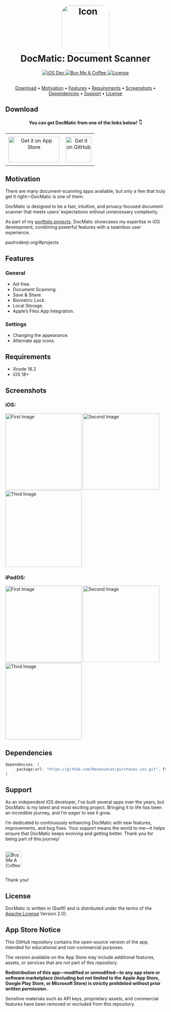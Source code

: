 <h1 align="center">
    <img src="Images/github1024.png" alt="Icon" width="150" style="border-radius: 25px"/>
    <br />
    <b>DocMatic: Document Scanner</b>
</h1>

<div align="center">
    <a href="https://developer.apple.com">
        <img src="Images/Badges/IOS.svg" alt="iOS Dev" />
    </a>
    <a href="https://buymeacoffee.com/paulrodenjr">
        <img src="Images/Badges/BMC.svg" alt="Buy Me A Coffee" />
    </a>
    <a href="https://github.com/RodenPaul86/DocMatic/blob/main/LICENSE">
        <img src="Images/Badges/Apache.svg" alt="License" />
    </a>
</div>

<br />

<p align="center">
    <a href="#download">Download</a>
    •
    <a href="#features">Motivation</a>
    •    
    <a href="#features">Features</a>
    •    
    <a href="#requirements">Requirements</a>
    •    
    <a href="#screenshots">Screenshots</a>
    •
    <a href="#support">Dependencies</a>
    •
    <a href="#support">Support</a>
    •    
    <a href="#license">License</a>
</p>

## Download

<div align="center">
  <h4><b>You can get DocMatic from one of the links below! 👇</b></h4>

  <table border="0" cellspacing="0" cellpadding="0" style="border: none;">
    <tr>
      <td align="center" style="padding: 10px; border: none;">
        <a href="https://apps.apple.com/us/app/docmatic-document-scanner/id6740615012">
          <img src="Images/Badges/download-appstore/black_appstore_badge.svg"
               alt="Get it on App Store"
               width="160" height="80"
               style="border: none;" />
        </a>
      </td>
      <td align="center" style="padding: 10px; border: none;">
        <a href="https://github.com/RodenPaul86/DocMatic/releases/tag/v1.1.2">
          <img src="Images/Badges/github-badge.png"
               alt="Get it on GitHub"
               height="80"
               style="border: none;" />
        </a>
      </td>
    </tr>
  </table>
</div>

## Motivation

<p>
There are many document-scanning apps available, but only a few that truly get it right—DocMatic is one of them.

DocMatic is designed to be a fast, intuitive, and privacy-focused document scanner that meets users’ expectations without unnecessary complexity.

As part of my [portfolio projects](https://paulrodenjr.org/#projects). DocMatic showcases my expertise in iOS development, combining powerful features with a seamless user experience.
</p>

paulrodenjr.org/#projects


## Features

### General

* Ad-free.
* Document Scanning.
* Save & Share.
* Biometric Lock.
* Local Storage.
* Apple’s Files App Integration.

### Settings

* Changing the appearance.
* Alternate app icons.
  
## Requirements

- Xcode 16.2
- iOS 18+

## Screenshots

<div align="left">
    <h3><b>iOS:</b></h3>
    <div align="left">
    <img src="Images/Screenshots/IMG_iphone16_01.png" alt="First Image" width="240" />
    </a>
    <img src="Images/Screenshots/IMG_iphone16_02.png" alt="Second Image" width="240" />
    </a>
    <img src="Images/Screenshots/IMG_iphone16_03.png" alt="Third Image" width="240" />
    </a>
    <br/>

<div align="left">
    <h3><b>iPadOS:</b></h3>
    <div align="left">
    <img src="Images/Screenshots/IMG_ipadAir_01.png" alt="First Image" width="240" />
    </a>
    <img src="Images/Screenshots/IMG_ipadAir_02.png" alt="Second Image" width="240" />
    </a>
    <img src="Images/Screenshots/IMG_ipadAir_03.png" alt="Third Image" width="240" />
    </a>
    <br/>    
        
## Dependencies

```swift
dependencies: [
    .package(url: "https://github.com/RevenueCat/purchases-ios.git", from: "5.21.1")
]
```

## Support

As an independent iOS developer, I’ve built several apps over the years, but DocMatic is my latest and most exciting project. Bringing it to life has been an incredible journey, and I’m eager to see it grow.

I’m dedicated to continuously enhancing DocMatic with new features, improvements, and bug fixes. Your support means the world to me—it helps ensure that DocMatic keeps evolving and getting better. Thank you for being part of this journey!

<br />

<div align="left">
    <a href="https://buymeacoffee.com/paulrodenjr">
        <img src="Images/Badges/bmc-button.png" alt="Buy Me A Coffee" height="50" />
    </a>
</div>

<br />

Thank you!

## License
DocMatic is written in (Swift) and is distributed under the terms of the [Apache License](https://github.com/RodenPaul86/DocMatic/blob/main/LICENSE) Version 2.0).

## App Store Notice

This GitHub repository contains the open-source version of the app, intended for educational and non-commercial purposes.

The version available on the App Store may include additional features, assets, or services that are not part of this repository.

**Redistribution of this app—modified or unmodified—to any app store or software marketplace (including but not limited to the Apple App Store, Google Play Store, or Microsoft Store) is strictly prohibited without prior written permission.**

Sensitive materials such as API keys, proprietary assets, and commercial features have been removed or excluded from this repository.
